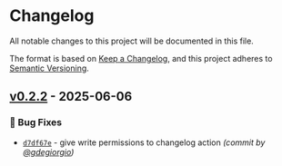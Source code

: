 # Changelog
All notable changes to this project will be documented in this file.

The format is based on [Keep a Changelog](https://keepachangelog.com/en/1.0.0/),
and this project adheres to [Semantic Versioning](https://semver.org/spec/v2.0.0.html).

## [v0.2.2] - 2025-06-06
### :bug: Bug Fixes
- [`d7df67e`](https://github.com/gdegiorgio/octo/commit/d7df67e5c588496980c6ae6dacf96276552db6bb) - give write permissions to changelog action *(commit by [@gdegiorgio](https://github.com/gdegiorgio))*

[v0.2.2]: https://github.com/gdegiorgio/octo/compare/v0.2.1...v0.2.2
